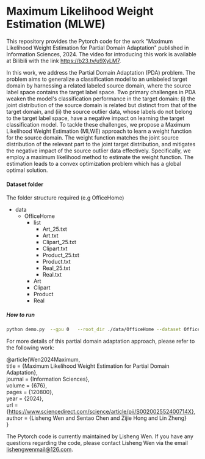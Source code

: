 # Maximum Likelihood Weight Estimation (MLWE)

This repository provides the Pytorch code for the work "Maximum Likelihood Weight Estimation for Partial Domain Adaptation" published in Information Sciences, 2024. The video for introducing this work is available at Bilibili with the link https://b23.tv/u9XyLM7.

In this work, we address the Partial Domain Adaptation (PDA) problem. The problem aims to generalize a classification model to an unlabeled target domain by harnessing a related labeled source domain, where the source label space contains the target label space. Two primary challenges in PDA weaken the model's classification performance in the target domain: (i) the joint distribution of the source domain is related but distinct from that of the target domain, and (ii) the source outlier data, whose labels do not belong to the target label space, have a negative impact on learning the target classification model. To tackle these challenges, we propose a Maximum Likelihood Weight Estimation (MLWE) approach to learn a weight function for the source domain. The weight function matches the joint source distribution of the relevant part to the joint target distribution, and mitigates the negative impact of the source outlier data effectively. Specifically, we employ a maximum likelihood method to estimate the weight function. The estimation leads to a convex optimization problem which has a global optimal solution. 


#### Dataset folder
The folder structure required (e.g OfficeHome)
- data
  - OfficeHome
    - list
      - Art_25.txt
      - Art.txt
      - Clipart_25.txt
      - Clipart.txt
      - Product_25.txt
      - Product.txt
      - Real_25.txt
      - Real.txt
    - Art
    - Clipart
    - Product
    - Real

##### How to run

```bash
python demo.py  --gpu 0   --root_dir ./data/OfficeHome --dataset OfficeHome   --source Art --target Clipart --seed 0 | tee PDA-OfficeHome_A2C_seed0.log
```


For more details of this partial domain adaptation approach,  please refer to the following work:

@article{Wen2024Maximum,    
title = {Maximum Likelihood Weight Estimation for Partial Domain Adaptation},    
journal = {Information Sciences},    
volume = {676},    
pages = {120800},    
year = {2024},   
url = {https://www.sciencedirect.com/science/article/pii/S002002552400714X},   
author = {Lisheng Wen and Sentao Chen and Zijie Hong and Lin Zheng}   
}

  
The Pytorch code is currently maintained by Lisheng Wen. If you have any questions regarding the code, please contact Lisheng Wen via the email lishengwenmail@126.com.

